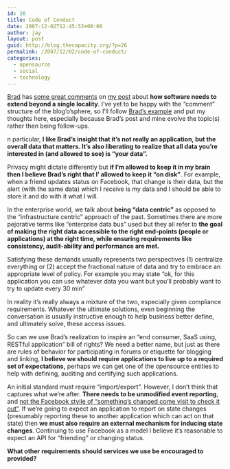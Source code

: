 ```yaml
---
id: 26
title: Code of Conduct
date: 2007-12-02T12:45:53+00:00
author: jay
layout: post
guid: http://blog.thecapacity.org/?p=26
permalink: /2007/12/02/code-of-conduct/
categories:
  - opensource
  - social
  - technology
---
```

[Brad](http://stickmanindc.blogspot.com/ "Stickan's blog") has [some great comments](http://stickmanindc.blogspot.com/2007/12/thoughts-on-integration-convergence.html "Brad's comments on data locality") on [my post](http://blog.thecapacity.org/?p=24 "Software and Data Locality") about **how software needs to extend beyond a single locality**. I’ve yet to be happy with the “comment” structure of the blog’o’sphere, so I’ll follow [Brad’s example](http://blog.thecapacity.org/?p=24#comments "Posting vs. Commenting") and put my thoughts here, especially because Brad’s post and mine evolve the topic(s) rather then being follow-ups.

n particular, **I like Brad’s insight that it’s not really an application, but the overall data that matters. It’s also liberating to realize that all data you’re interested in (and allowed to see) is “your data”.**

Privacy might dictate differently but **if I’m allowed to keep it in my brain then I believe Brad’s right that I’ allowed to keep it “on disk”**. For example, when a friend updates status on Facebook, that change is their data, but the alert (with the same data) which I receive is my data and I should be able to store it and do with it what I will.

In the enterprise world, we talk about **being “data centric”** as opposed to the “infrastructure centric” approach of the past. Sometimes there are more pejorative terms like “enterprise data bus” used but they all refer to **the goal of making the right data accessible to the right end-points (people or applications) at the right time, while ensuring requirements like consistency, audit-ability and performance are met.**

Satisfying these demands usually represents two perspectives (1) centralize everything or (2) accept the fractional nature of data and try to embrace an appropriate level of policy. For example you may state “ok, for this application you can use whatever data you want but you’ll probably want to try to update every 30 min”

In reality it’s really always a mixture of the two, especially given compliance requirements. Whatever the ultimate solutions, even beginning the conversation is usually instructive enough to help business better define, and ultimately solve, these access issues.

So can we use Brad’s realization to inspire an “end consumer, SaaS using, RESTful application” bill of rights? We need a better name, but just as there are rules of behavior for participating in forums or etiquette for blogging and linking, **I believe we should require applications to live up to a required set of expectations,** perhaps we can get one of the opensource entities to help with defining, auditing and certifying such applications.

An initial standard must require “import/export”. However, I don’t think that captures what we’re after. **There needs to be unmodified event reporting**, and [not the Facebook styile of “something’s changed come visit to check it out”](http://informationweek.com/shared/printableArticle.jhtml?articleID=204203573 "Cory Doctorow on Facebook"). If we’re going to expect an application to report on state changes (presumably reporting these to another application which can act on that state) then **we must also require an external mechanism for inducing state changes**. Continuing to use Facebook as a model I believe it’s reasonable to expect an API for “friending” or changing status.

**What other requirements should services we use be encouraged to provided?**

